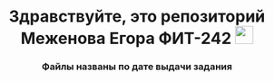 <h1 align="center">Здравствуйте, это репозиторий Меженова Егора ФИТ-242</a> 
<img src="https://github.com/blackcater/blackcater/raw/main/images/Hi.gif" height="32"/></h1>
<h3 align="center">Файлы названы по дате выдачи задания</h3>
